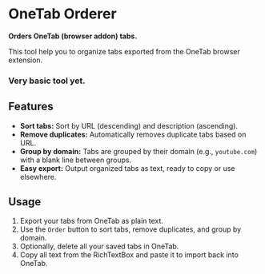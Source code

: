 # OneTab Orderer

**Orders OneTab (browser addon) tabs.**

This tool help you to organize tabs exported from the OneTab browser extension.

### Very basic tool yet.

## Features

- **Sort tabs:** Sort by URL (descending) and description (ascending).
- **Remove duplicates:** Automatically removes duplicate tabs based on URL.
- **Group by domain:** Tabs are grouped by their domain (e.g., `youtube.com`) with a blank line between groups.
- **Easy export:** Output organized tabs as text, ready to copy or use elsewhere.

## Usage

1. Export your tabs from OneTab as plain text.
2. Use the `Order` button to sort tabs, remove duplicates, and group by domain.
3. Optionally, delete all your saved tabs in OneTab.
4. Copy all text from the RichTextBox and paste it to import back into OneTab.



